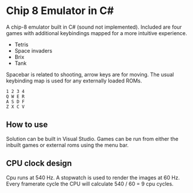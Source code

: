 # Chip 8 Emulator in C#

A chip-8 emulator built in C# (sound not implemented). Included are four games with additional keybindings mapped for a more intuitive experience. 

- Tetris
- Space invaders
- Brix
- Tank

Spacebar is related to shooting, arrow keys are for moving. The usual keybinding map is used for any externally loaded ROMs.

```
1 2 3 4
Q W E R
A S D F
Z X C V
```

## How to use

Solution can be built in Visual Studio. Games can be run from either the inbuilt games or external roms using the menu bar.

## CPU clock design

Cpu runs at 540 Hz. A stopwatch is used to render the images at 60 Hz. Every framerate cycle the CPU will calculate 540 / 60 = 9 cpu cycles. 